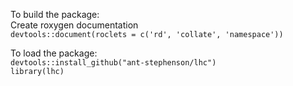 To build the package:  
Create roxygen documentation  
`devtools::document(roclets = c('rd', 'collate', 'namespace'))`

To load the package:  
`devtools::install_github("ant-stephenson/lhc")`  
`library(lhc)`  
